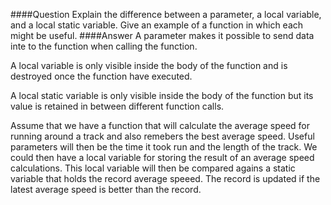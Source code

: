 ####Question
Explain the difference between a parameter, a local variable, and a local static variable. Give an example of a function in which each might be useful.
####Answer
A parameter makes it possible to send data inte to the function when calling the function.  

A local variable is only visible inside the body of the function and is destroyed once the function have executed.  

A local static variable is only visible inside the body of the function but its value is retained in between different function calls.  

Assume that we have a function that will calculate the average speed for running around a track and also remebers the best average speed. Useful parameters will then be the time it took run and the length of the track. We could then have a local variable for storing the result of an average speed calculations. This local variable will then be compared agains a static variable that holds the record average speeed. The record is updated if the latest average speed is better than the record.
